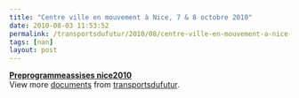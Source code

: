 ```yaml
---
title: "Centre ville en mouvement à Nice, 7 & 8 octobre 2010"
date: 2010-08-03 11:53:52
permalink: /transportsdufutur/2010/08/centre-ville-en-mouvement-a-nice-7-8-octobre-2010.html
tags: [nan]
layout: post
---
```


<div id="__ss_4893023"><strong><a href="http://www.slideshare.net/transportsdufutur/preprogrammeassises-nice2010" title="Preprogrammeassises nice2010">Preprogrammeassises nice2010</a></strong>   <div>View more <a href="http://www.slideshare.net/">documents</a> from <a href="http://www.slideshare.net/transportsdufutur">transportsdufutur</a>.</div></div>
